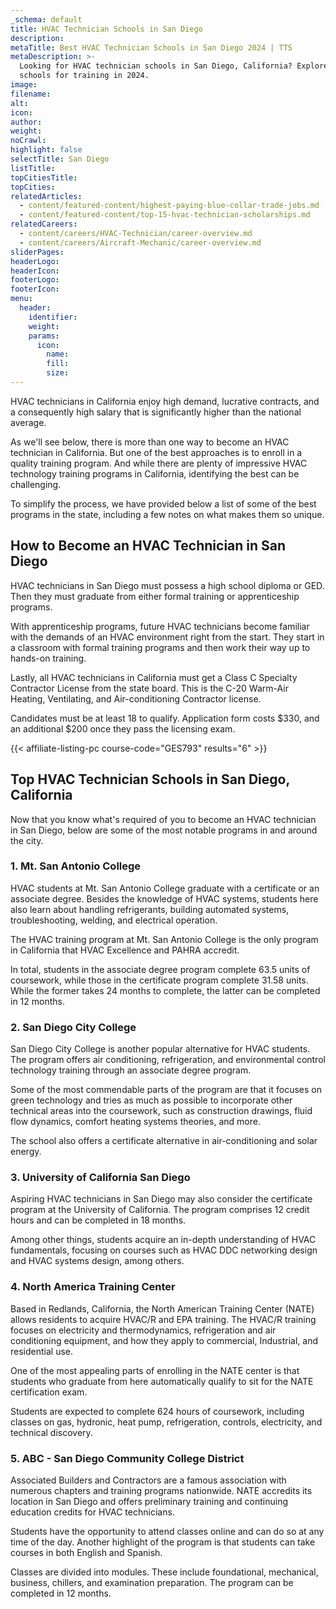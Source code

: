 ```yaml
---
_schema: default
title: HVAC Technician Schools in San Diego
description:
metaTitle: Best HVAC Technician Schools in San Diego 2024 | TTS
metaDescription: >-
  Looking for HVAC technician schools in San Diego, California? Explore our best
  schools for training in 2024.
image:
filename:
alt:
icon:
author:
weight:
noCrawl:
highlight: false
selectTitle: San Diego
listTitle:
topCitiesTitle:
topCities:
relatedArticles:
  - content/featured-content/highest-paying-blue-collar-trade-jobs.md
  - content/featured-content/top-15-hvac-technician-scholarships.md
relatedCareers:
  - content/careers/HVAC-Technician/career-overview.md
  - content/careers/Aircraft-Mechanic/career-overview.md
sliderPages:
headerLogo:
headerIcon:
footerLogo:
footerIcon:
menu:
  header:
    identifier:
    weight:
    params:
      icon:
        name:
        fill:
        size:
---
```

HVAC technicians in California enjoy high demand, lucrative contracts, and a consequently high salary that is significantly higher than the national average.

As we'll see below, there is more than one way to become an HVAC technician in California. But one of the best approaches is to enroll in a quality training program. And while there are plenty of impressive HVAC technology training programs in California, identifying the best can be challenging.

To simplify the process, we have provided below a list of some of the best programs in the state, including a few notes on what makes them so unique.

## **How to Become an HVAC Technician in San Diego**

HVAC technicians in San Diego must possess a high school diploma or GED. Then they must graduate from either formal training or apprenticeship programs.

With apprenticeship programs, future HVAC technicians become familiar with the demands of an HVAC environment right from the start. They start in a classroom with formal training programs and then work their way up to hands-on training.

Lastly, all HVAC technicians in California must get a Class C Specialty Contractor License from the state board. This is the C-20 Warm-Air Heating, Ventilating, and Air-conditioning Contractor license.

Candidates must be at least 18 to qualify. Application form costs $330, and an additional $200 once they pass the licensing exam.

{{< affiliate-listing-pc course-code="GES793" results="6" >}}

## **Top HVAC Technician Schools in San Diego, California**

Now that you know what's required of you to become an HVAC technician in San Diego, below are some of the most notable programs in and around the city.

### **1\. Mt. San Antonio College**

HVAC students at Mt. San Antonio College graduate with a certificate or an associate degree. Besides the knowledge of HVAC systems, students here also learn about handling refrigerants, building automated systems, troubleshooting, welding, and electrical operation.

The HVAC training program at Mt. San Antonio College is the only program in California that HVAC Excellence and PAHRA accredit.

In total, students in the associate degree program complete 63.5 units of coursework, while those in the certificate program complete 31.58 units. While the former takes 24 months to complete, the latter can be completed in 12 months.

### **2\. San Diego City College**

San Diego City College is another popular alternative for HVAC students. The program offers air conditioning, refrigeration, and environmental control technology training through an associate degree program.

Some of the most commendable parts of the program are that it focuses on green technology and tries as much as possible to incorporate other technical areas into the coursework, such as construction drawings, fluid flow dynamics, comfort heating systems theories, and more.

The school also offers a certificate alternative in air-conditioning and solar energy.

### **3\. University of California San Diego**

Aspiring HVAC technicians in San Diego may also consider the certificate program at the University of California. The program comprises 12 credit hours and can be completed in 18 months.

Among other things, students acquire an in-depth understanding of HVAC fundamentals, focusing on courses such as HVAC DDC networking design and HVAC systems design, among others.

### **4\. North America Training Center**

Based in Redlands, California, the North American Training Center (NATE) allows residents to acquire HVAC/R and EPA training. The HVAC/R training focuses on electricity and thermodynamics, refrigeration and air conditioning equipment, and how they apply to commercial, Industrial, and residential use.

One of the most appealing parts of enrolling in the NATE center is that students who graduate from here automatically qualify to sit for the NATE certification exam.

Students are expected to complete 624 hours of coursework, including classes on gas, hydronic, heat pump, refrigeration, controls, electricity, and technical discovery.

### **5\. ABC - San Diego Community College District**

Associated Builders and Contractors are a famous association with numerous chapters and training programs nationwide. NATE accredits its location in San Diego and offers preliminary training and continuing education credits for HVAC technicians.

Students have the opportunity to attend classes online and can do so at any time of the day. Another highlight of the program is that students can take courses in both English and Spanish.

Classes are divided into modules. These include foundational, mechanical, business, chillers, and examination preparation. The program can be completed in 12 months.